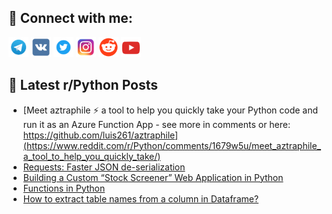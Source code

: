 ## 🔎 Connect with me:
[<img src="https://github.com/bullbesh/bullbesh/blob/main/images/Telegram.png" width="32" height="32" />](https://t.me/bullbesh)
[<img src="https://github.com/bullbesh/bullbesh/blob/main/images/VK.png" width="32" height="32" />](https://vk.com/bullbesh)
[<img src="https://github.com/bullbesh/bullbesh/blob/main/images/Twitter.png" width="32" height="32" />](https://twitter.com/bullbesh1)
[<img src="https://github.com/bullbesh/bullbesh/blob/main/images/Instagram.png" width="32" height="32" />](https://www.instagram.com/bullbesh)
[<img src="https://github.com/bullbesh/bullbesh/blob/main/images/Reddit.png" width="32" height="32" />](https://www.reddit.com/user/bullbesh)
[<img src="https://github.com/bullbesh/bullbesh/blob/main/images/YouTube.png" width="32" height="32" />](https://www.youtube.com/channel/UCtfjRs6uzgq5mfm8S06WTcg)

## 📕 Latest r/Python Posts
<!-- BLOG-POST-LIST:START -->
- [Meet aztraphile ⚡ a tool to help you quickly take your Python code and run it as an Azure Function App - see more in comments or here: https://github.com/luis261/aztraphile](https://www.reddit.com/r/Python/comments/1679w5u/meet_aztraphile_a_tool_to_help_you_quickly_take/)
- [Requests: Faster JSON de-serialization](https://www.reddit.com/r/Python/comments/1679ko7/requests_faster_json_deserialization/)
- [Building a Custom “Stock Screener” Web Application in Python](https://www.reddit.com/r/Python/comments/1679bzo/building_a_custom_stock_screener_web_application/)
- [Functions in Python](https://www.reddit.com/r/Python/comments/167970s/functions_in_python/)
- [How to extract table names from a column in Dataframe?](https://www.reddit.com/r/Python/comments/167864e/how_to_extract_table_names_from_a_column_in/)
<!-- BLOG-POST-LIST:END -->
